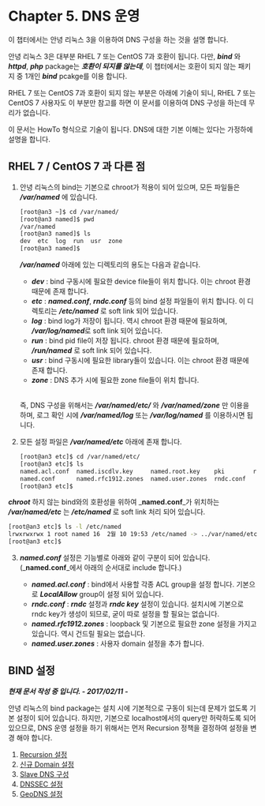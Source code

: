 # Chapter 5. DNS 운영

이 챕터에서는 안녕 리눅스 3을 이용하여 DNS 구성을 하는 것을 설명 합니다.

안녕 리눅스 3은 대부분 RHEL 7 또는 CentOS 7과 호환이 됩니다. 다만, _**bind**_ 와 _**httpd**_, _**php**_ package는 _**호환이 되지를 않는데**_, 이 챕터에서는 호환이 되지 않는 패키지 중 1개인 _**bind**_ pcakge를 이용 합니다.

RHEL 7 또는 CentOS 7과 호환이 되지 않는 부분은 아래에 기술이 되니, RHEL 7 또는 CentOS 7 사용자도 이 부분만 참고를 하면 이 문서를 이용하여 DNS 구성을 하는데 무리가 없습니다.

이 문서는 HowTo 형식으로 기술이 됩니다. DNS에 대한 기본 이해는 있다는 가정하에 설명을 합니다.

## RHEL 7 / CentOS 7 과 다른 점

1. 안녕 리눅스의 bind는 기본으로 chroot가 적용이 되어 있으며, 모든 파일들은 ***/var/named*** 에 있습니다.  

   ```bash
   [root@an3 ~]$ cd /var/named/
   [root@an3 named]$ pwd
   /var/named
   [root@an3 named]$ ls
   dev  etc  log  run  usr  zone
   [root@an3 named]$
   ```

   ***/var/named*** 아래에 있는 디렉토리의 용도는 다음과 같습니다.

   * ***dev*** : bind 구동시에 필요한 device file들이 위치 합니다. 이는 chroot 환경 때문에 존재 합니다.
   * ***etc*** : ***named.conf***, ***rndc.conf*** 등의 bind 설정 파일들이 위치 합니다. 이 디렉토리는 ***/etc/named*** 로 soft link 되어 있습니다.
   * ***log*** : bind log가 저장이 됩니다. 역시 chroot 환경 때문에 필요하며, ***/var/log/named***로 soft link 되어 있습니다.
   * ***run*** : bind pid file이 저장 됩니다. chroot 환경 때문에 필요하며, ***/run/named*** 로 soft link 되어 있습니다.
   * ***usr*** : bind 구동시에 필요한 library들이 있습니다. 이는 chroot 환경 때문에 존재 합니다.
   * ***zone*** : DNS 추가 시에 필요한 zone file들이 위치 합니다.<br><br>

   즉, DNS 구성을 위해서는 ***/var/named/etc/*** 와 ***/var/named/zone*** 만 이용을 하며, 로그 확인 시에 ***/var/named/log*** 또는 ***/var/log/named*** 를 이용하시면 됩니다.

2. 모든 설정 파일은 _**/var/named/etc**_ 아래에 존재 합니다.

   ```bash
   [root@an3 etc]$ cd /var/named/etc/
   [root@an3 etc]$ ls
   named.acl.conf  named.iscdlv.key     named.root.key    pki        rndc.key
   named.conf      named.rfc1912.zones  named.user.zones  rndc.conf
   [root@an3 etc]$
   ```

  _**chroot**_ 하지 않는 bind와의 호환성을 위하여 _**named.conf**_가 위치하는 _**/var/named/etc**_ 는 _**/etc/named**_ 로 soft link 처리 되어 있습니다.

   ```bash
   [root@an3 etc]$ ls -l /etc/named
   lrwxrwxrwx 1 root named 16  2월 10 19:53 /etc/named -> ../var/named/etc
   [root@an3 etc]$
   ```

3. _**named.conf**_ 설정은 기능별로 아래와 같이 구분이 되어 있습니다. \(_**named.conf**_에서 아래의 순서대로 include 합니다.\)

   * _**named.acl.conf**_ : bind에서 사용할 각종 ACL group을 설정 합니다. 기본으로 _**LocalAllow**_ group이 설정 되어 있습니다.
   * _**rndc.conf**_ : _**rndc**_ 설정과 _**rndc key**_ 설정이 있습니다. 설치시에 기본으로 rndc key가 생성이 되므로, 굳이 따로 설정을 할 필요는 없습니다.
   * _**named.rfc1912.zones**_ : loopback 및 기본으로 필요한 zone 설정을 가지고 있습니다. 역시 건드릴 필요는 없습니다.
   * _**named.user.zones**_ : 사용자 domain 설정을 추가 합니다.


## BIND 설정

_**현재 문서 작성 중 입니다. - 2017/02/11 -**_

안녕 리눅스의 bind package는 설치 시에 기본적으로 구동이 되는데 문제가 없도록 기본 설정이 되어 있습니다. 하지만, 기본으로 localhost에서의 query만 허락하도록 되어 있으므로, DNS 운영 설정을 하기 위해서는 먼저 Recursion 정책을 결정하여 설정을 변경 해야 합니다.

1. [Recursion 설정](chapter5-1-recursion.md)
2. [신규 Domain 설정](chapter5-2-add-domain.md)
3. [Slave DNS 구성](chapter5-3-slave-dns.md)
4. [DNSSEC 설정](chapter5-4-dnssec.md)
5. [GeoDNS 설정](chapter5-5-geodns.md)



